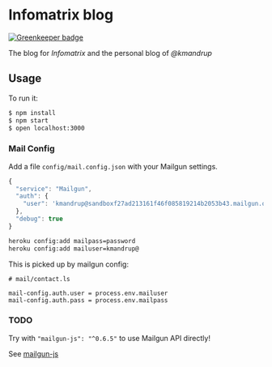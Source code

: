 # Infomatrix blog

[![Greenkeeper badge](https://badges.greenkeeper.io/kristianmandrup/infomatrix-blog.svg)](https://greenkeeper.io/)

The blog for *Infomatrix* and the personal blog of *@kmandrup*

## Usage

To run it:

```bash
$ npm install
$ npm start
$ open localhost:3000
```

### Mail Config

Add a file `config/mail.config.json` with your Mailgun settings. 

```javascript
{
  "service": "Mailgun",
  "auth": {
    "user": 'kmandrup@sandboxf27ad213161f46f085819214b2053b43.mailgun.org',
  },
  "debug": true
}
```

```bash
heroku config:add mailpass=password
heroku config:add mailuser=kmandrup@
```
  
This is picked up by mailgun config:

```LiveScript
# mail/contact.ls

mail-config.auth.user = process.env.mailuser
mail-config.auth.pass = process.env.mailpass
```

### TODO

Try with `"mailgun-js": "^0.6.5"` to use Mailgun API directly!
 
See [mailgun-js](https://www.npmjs.org/package/mailgun-js)